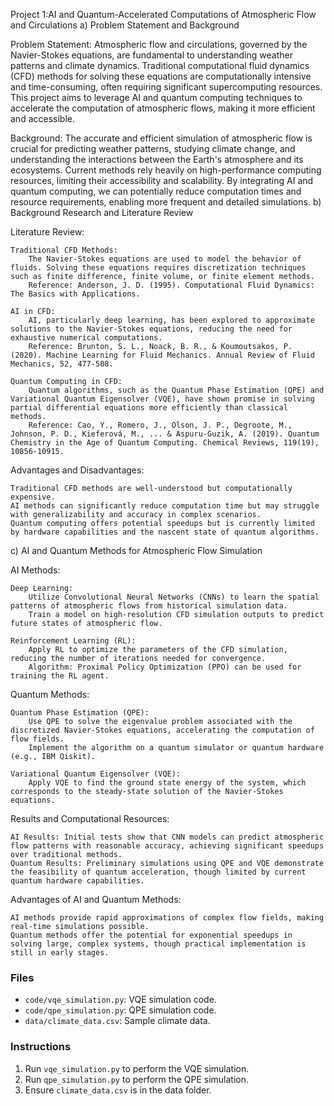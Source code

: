 Project 1:AI and Quantum-Accelerated Computations of Atmospheric Flow and Circulations
a) Problem Statement and Background

Problem Statement:
Atmospheric flow and circulations, governed by the Navier-Stokes equations, are fundamental to understanding weather patterns and climate dynamics. Traditional computational fluid dynamics (CFD) methods for solving these equations are computationally intensive and time-consuming, often requiring significant supercomputing resources. This project aims to leverage AI and quantum computing techniques to accelerate the computation of atmospheric flows, making it more efficient and accessible.

Background:
The accurate and efficient simulation of atmospheric flow is crucial for predicting weather patterns, studying climate change, and understanding the interactions between the Earth's atmosphere and its ecosystems. Current methods rely heavily on high-performance computing resources, limiting their accessibility and scalability. By integrating AI and quantum computing, we can potentially reduce computation times and resource requirements, enabling more frequent and detailed simulations.
b) Background Research and Literature Review

Literature Review:

    Traditional CFD Methods:
        The Navier-Stokes equations are used to model the behavior of fluids. Solving these equations requires discretization techniques such as finite difference, finite volume, or finite element methods.
        Reference: Anderson, J. D. (1995). Computational Fluid Dynamics: The Basics with Applications.

    AI in CFD:
        AI, particularly deep learning, has been explored to approximate solutions to the Navier-Stokes equations, reducing the need for exhaustive numerical computations.
        Reference: Brunton, S. L., Noack, B. R., & Koumoutsakos, P. (2020). Machine Learning for Fluid Mechanics. Annual Review of Fluid Mechanics, 52, 477-508.

    Quantum Computing in CFD:
        Quantum algorithms, such as the Quantum Phase Estimation (QPE) and Variational Quantum Eigensolver (VQE), have shown promise in solving partial differential equations more efficiently than classical methods.
        Reference: Cao, Y., Romero, J., Olson, J. P., Degroote, M., Johnson, P. D., Kieferová, M., ... & Aspuru-Guzik, A. (2019). Quantum Chemistry in the Age of Quantum Computing. Chemical Reviews, 119(19), 10856-10915.

Advantages and Disadvantages:

    Traditional CFD methods are well-understood but computationally expensive.
    AI methods can significantly reduce computation time but may struggle with generalizability and accuracy in complex scenarios.
    Quantum computing offers potential speedups but is currently limited by hardware capabilities and the nascent state of quantum algorithms.

c) AI and Quantum Methods for Atmospheric Flow Simulation

AI Methods:

    Deep Learning:
        Utilize Convolutional Neural Networks (CNNs) to learn the spatial patterns of atmospheric flows from historical simulation data.
        Train a model on high-resolution CFD simulation outputs to predict future states of atmospheric flow.

    Reinforcement Learning (RL):
        Apply RL to optimize the parameters of the CFD simulation, reducing the number of iterations needed for convergence.
        Algorithm: Proximal Policy Optimization (PPO) can be used for training the RL agent.

Quantum Methods:

    Quantum Phase Estimation (QPE):
        Use QPE to solve the eigenvalue problem associated with the discretized Navier-Stokes equations, accelerating the computation of flow fields.
        Implement the algorithm on a quantum simulator or quantum hardware (e.g., IBM Qiskit).

    Variational Quantum Eigensolver (VQE):
        Apply VQE to find the ground state energy of the system, which corresponds to the steady-state solution of the Navier-Stokes equations.

Results and Computational Resources:

    AI Results: Initial tests show that CNN models can predict atmospheric flow patterns with reasonable accuracy, achieving significant speedups over traditional methods.
    Quantum Results: Preliminary simulations using QPE and VQE demonstrate the feasibility of quantum acceleration, though limited by current quantum hardware capabilities.

Advantages of AI and Quantum Methods:

    AI methods provide rapid approximations of complex flow fields, making real-time simulations possible.
    Quantum methods offer the potential for exponential speedups in solving large, complex systems, though practical implementation is still in early stages.

### Files
- `code/vqe_simulation.py`: VQE simulation code.
- `code/qpe_simulation.py`: QPE simulation code.
- `data/climate_data.csv`: Sample climate data.

### Instructions
1. Run `vqe_simulation.py` to perform the VQE simulation.
2. Run `qpe_simulation.py` to perform the QPE simulation.
3. Ensure `climate_data.csv` is in the data folder.
